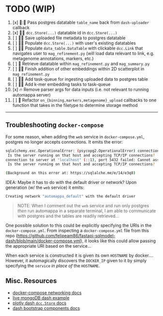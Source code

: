 # TODO (WIP)

1. [x] :art:::racehorse: Pass postgres datatable `table_name` back from `dash-uploader` callback
2. [x] :racehorse::art: `dcc.Store(...)` datatable id in `dcc.Store(...)`
3. [ ] :racehorse::art: Save uploaded file metadata to postgres datatable
4. [ ] :racehorse::art: Populate `dcc.Store(...)` with user's existing datatables
5. [ ] :racehorse::art: Populate `data_table.DataTable` with clickable `dcc.Link` that navigates user to `mag_refinement.py` (will load data relevant to link, e.g. metagenome annotations, markers, etc.)
6. [ ] :racehorse: Retrieve datatable within `mag_refinement.py` and `mag_summary.py`
7. [ ] :art::bug: Finish addition of other embeddings within 2D scatterplot in `mag_refinement.py`
8. [ ] :carrot::racehorse: Add task-queue for ingesting uploaded data to postgres table
9. [ ] :carrot::racehorse: Add k-mer embedding tasks to task-queue
10. [x] :fire: Remove parser args for data inputs (i.e. not relevant to running automappa server)
11. [ ] :art: Refactor `on_{binning,markers,metagenome}_upload` callbacks to one function that takes in the filetype to determine storage method

--------------------------------------------------------------------------------------------------

## Troubleshooting `docker-compose`

For some reason, when adding the `web` service in `docker-compose.yml`, postgres no
longer accepts connections. It emits the error:

```bash
sqlalchemy.exc.OperationalError: (psycopg2.OperationalError) connection to server at "localhost" (127.0.0.1), port 5432 failed: Connection refused
 Is the server running on that host and accepting TCP/IP connections?
connection to server at "localhost" (::1), port 5432 failed: Cannot assign requested address
 Is the server running on that host and accepting TCP/IP connections?

(Background on this error at: https://sqlalche.me/e/14/e3q8)
```

IDEA: Maybe it has to do with the default driver or network? Upon generation (w/ the `web` service) it emits:

```bash
Creating network "automappa_default" with the default driver
```

> NOTE: When I comment out the `web` service and run only postgres _then_ run automappa in a separate
terminal, I am able to communicate with postgres and the tables are readily retrieved...

One possible solution to this could be explicitly specifying the URIs in the `docker-compose.yml`.
From inspecting a `docker-compose.yml` file from this repo (<https://github.com/felipeam86/fastapi-sqlmodel-dash/blob/main/docker-compose.yml>), it looks like this could allow passing the
appropriate URI based on the service...

When each service is constructed it is given its own `HOSTNAME` by docker.... However, it
automagically discovers the `DOCKER_IP` given to it by simply specifying the `service` _in place of_
the `HOSTNAME`.

## Misc. Resources

- [docker-compose networking docs](<https://docs.docker.com/compose/networking/#links>)
- [live mongoDB dash example](<https://github.com/Coding-with-Adam/Dash-by-Plotly/blob/master/Dash_and_Databases/MongoDB/live-mongodb-dash.py>)
- [plotly dash `dcc.Store` docs](<https://dash.plotly.com/dash-core-components/store#store-clicks-example>)
- [dash bootstrap components docs](https://dash-bootstrap-components.opensource.faculty.ai/docs/components/layout/)
